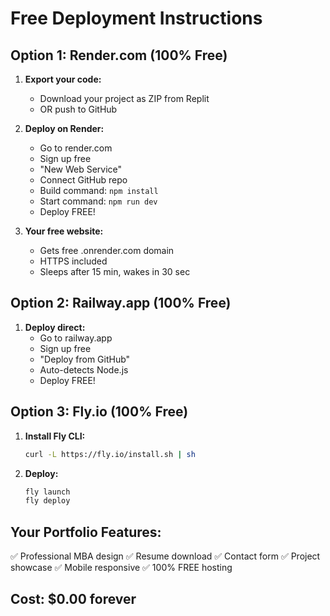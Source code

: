 # Free Deployment Instructions

## Option 1: Render.com (100% Free)

1. **Export your code:**
   - Download your project as ZIP from Replit
   - OR push to GitHub

2. **Deploy on Render:**
   - Go to render.com
   - Sign up free
   - "New Web Service"
   - Connect GitHub repo
   - Build command: `npm install`
   - Start command: `npm run dev`
   - Deploy FREE!

3. **Your free website:**
   - Gets free .onrender.com domain
   - HTTPS included
   - Sleeps after 15 min, wakes in 30 sec

## Option 2: Railway.app (100% Free)

1. **Deploy direct:**
   - Go to railway.app
   - Sign up free
   - "Deploy from GitHub"
   - Auto-detects Node.js
   - Deploy FREE!

## Option 3: Fly.io (100% Free)

1. **Install Fly CLI:**
   ```bash
   curl -L https://fly.io/install.sh | sh
   ```

2. **Deploy:**
   ```bash
   fly launch
   fly deploy
   ```

## Your Portfolio Features:
✅ Professional MBA design
✅ Resume download
✅ Contact form
✅ Project showcase
✅ Mobile responsive
✅ 100% FREE hosting

## Cost: $0.00 forever